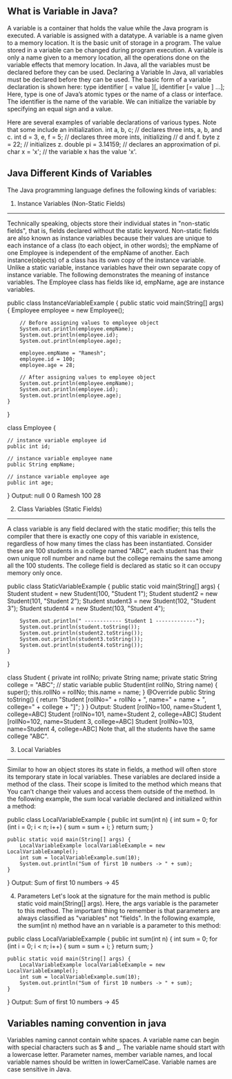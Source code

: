 What is Variable in Java?
--------------------------
A variable is a container that holds the value while the Java program is executed. A variable is assigned with a datatype. A variable is a name given to a memory location. It is the basic unit of storage in a program.
The value stored in a variable can be changed during program execution.
A variable is only a name given to a memory location, all the operations done on the variable effects that memory location.
In Java, all the variables must be declared before they can be used.
Declaring a Variable
In Java, all variables must be declared before they can be used. The basic form of a variable declaration is shown here:
type identifier [ = value ][, identifier [= value ] …];
Here, type is one of Java’s atomic types or the name of a class or interface. The identifier is the name of the variable. We can initialize the variable by specifying an equal sign and a value.


Here are several examples of variable declarations of various types. Note that some include an initialization.
int a, b, c; // declares three ints, a, b, and c.
int d = 3, e, f = 5; // declares three more ints, initializing
// d and f.
byte z = 22; // initializes z.
double pi = 3.14159; // declares an approximation of pi.
char x = 'x'; // the variable x has the value 'x'.


Java Different Kinds of Variables
------------------------------------
The Java programming language defines the following kinds of variables:
1. Instance Variables (Non-Static Fields)
---------------------------------------
Technically speaking, objects store their individual states in "non-static fields", that is, fields declared without the static keyword. Non-static fields are also known as instance variables because their values are unique to each instance of a class (to each object, in other words); the empName of one Employee is independent of the empName of another.
Each instance(objects) of a class has its own copy of the instance variable. Unlike a static variable, instance variables have their own separate copy of instance variable.
The following demonstrates the meaning of instance variables. The Employee class has fields like id, empName, age are instance variables.


public class InstanceVariableExample {
    public static void main(String[] args) {
        Employee employee = new Employee();

        // Before assigning values to employee object
        System.out.println(employee.empName);
        System.out.println(employee.id);
        System.out.println(employee.age);

        employee.empName = "Ramesh";
        employee.id = 100;
        employee.age = 28;

        // After assigning values to employee object
        System.out.println(employee.empName);
        System.out.println(employee.id);
        System.out.println(employee.age);
    }

}

class Employee {

    // instance variable employee id
    public int id;

    // instance variable employee name
    public String empName;

    // instance variable employee age
    public int age;
}
Output:
null
0
0
Ramesh
100
28

2. Class Variables (Static Fields)
------------------------------------
A class variable is any field declared with the static modifier; this tells the compiler that there is exactly one copy of this variable in existence, regardless of how many times the class has been instantiated.
Consider these are 100 students in a college named "ABC", each student has their own unique roll number and name but the college remains the same among all the 100 students. The college field is declared as static so it can occupy memory only once.


public class StaticVariableExample {
    public static void main(String[] args) {
        Student student = new Student(100, "Student 1");
        Student student2 = new Student(101, "Student 2");
        Student student3 = new Student(102, "Student 3");
        Student student4 = new Student(103, "Student 4");

        System.out.println(" ------------ Student 1 -------------");
        System.out.println(student.toString());
        System.out.println(student2.toString());
        System.out.println(student3.toString());
        System.out.println(student4.toString());
    }
}

class Student {
    private int rollNo;
    private String name;
    private static String college = "ABC"; // static variable
    public Student(int rollNo, String name) {
        super();
        this.rollNo = rollNo;
        this.name = name;
    }
    @Override
    public String toString() {
        return "Student [rollNo=" + rollNo + ", name=" + name + ", college=" + college + "]";
    }
}
Output:
Student [rollNo=100, name=Student 1, college=ABC]
Student [rollNo=101, name=Student 2, college=ABC]
Student [rollNo=102, name=Student 3, college=ABC]
Student [rollNo=103, name=Student 4, college=ABC]
Note that, all the students have the same college "ABC".


3. Local Variables
-------------------------
Similar to how an object stores its state in fields, a method will often store its temporary state in local variables. These variables are declared inside a method of the class. Their scope is limited to the method which means that You can’t change their values and access them outside of the method.
In the following example, the sum local variable declared and initialized within a method:


public class LocalVariableExample {
    public int sum(int n) {
        int sum = 0;
        for (int i = 0; i < n; i++) {
            sum = sum + i;
        }
        return sum;
    }

    public static void main(String[] args) {
        LocalVariableExample localVariableExample = new LocalVariableExample();
        int sum = localVariableExample.sum(10);
        System.out.println("Sum of first 10 numbers -> " + sum);
    }
}
Output:
Sum of first 10 numbers -> 45


4. Parameters
Let's look at the signature for the main method is public static void main(String[] args). Here, the args variable is the parameter to this method. The important thing to remember is that parameters are always classified as "variables" not "fields".
In the following example, the sum(int n) method have an n variable is a parameter to this method:


public class LocalVariableExample {
    public int sum(int n) {
        int sum = 0;
        for (int i = 0; i < n; i++) {
            sum = sum + i;
        }
        return sum;
    }

    public static void main(String[] args) {
        LocalVariableExample localVariableExample = new LocalVariableExample();
        int sum = localVariableExample.sum(10);
        System.out.println("Sum of first 10 numbers -> " + sum);
    }
}
Output:
Sum of first 10 numbers -> 45


Variables naming convention in java
-----------------------------------
Variables naming cannot contain white spaces.
A variable name can begin with special characters such as $ and _.
The variable name should start with a lowercase letter. Parameter names, member variable names, and local variable names should be written in lowerCamelCase.
Variable names are case sensitive in Java.

